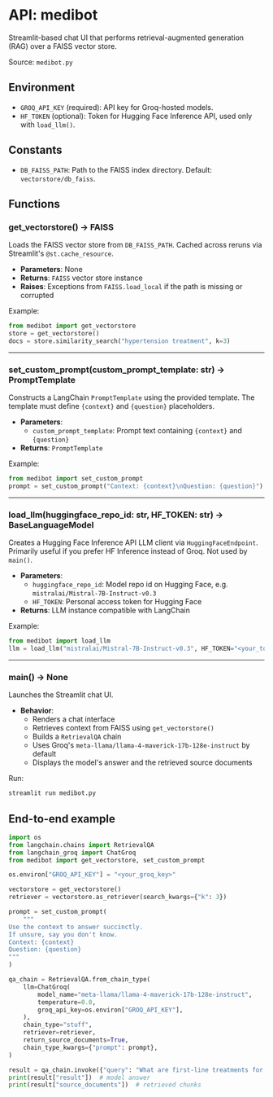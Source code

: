 # API: medibot

Streamlit-based chat UI that performs retrieval-augmented generation (RAG) over a FAISS vector store.

Source: `medibot.py`

## Environment
- `GROQ_API_KEY` (required): API key for Groq-hosted models.
- `HF_TOKEN` (optional): Token for Hugging Face Inference API, used only with `load_llm()`.

## Constants
- `DB_FAISS_PATH`: Path to the FAISS index directory. Default: `vectorstore/db_faiss`.

## Functions

### get_vectorstore() -> FAISS
Loads the FAISS vector store from `DB_FAISS_PATH`. Cached across reruns via Streamlit's `@st.cache_resource`.

- **Parameters**: None
- **Returns**: `FAISS` vector store instance
- **Raises**: Exceptions from `FAISS.load_local` if the path is missing or corrupted

Example:
```python
from medibot import get_vectorstore
store = get_vectorstore()
docs = store.similarity_search("hypertension treatment", k=3)
```

---

### set_custom_prompt(custom_prompt_template: str) -> PromptTemplate
Constructs a LangChain `PromptTemplate` using the provided template. The template must define `{context}` and `{question}` placeholders.

- **Parameters**:
  - `custom_prompt_template`: Prompt text containing `{context}` and `{question}`
- **Returns**: `PromptTemplate`

Example:
```python
from medibot import set_custom_prompt
prompt = set_custom_prompt("Context: {context}\nQuestion: {question}")
```

---

### load_llm(huggingface_repo_id: str, HF_TOKEN: str) -> BaseLanguageModel
Creates a Hugging Face Inference API LLM client via `HuggingFaceEndpoint`. Primarily useful if you prefer HF Inference instead of Groq. Not used by `main()`.

- **Parameters**:
  - `huggingface_repo_id`: Model repo id on Hugging Face, e.g. `mistralai/Mistral-7B-Instruct-v0.3`
  - `HF_TOKEN`: Personal access token for Hugging Face
- **Returns**: LLM instance compatible with LangChain

Example:
```python
from medibot import load_llm
llm = load_llm("mistralai/Mistral-7B-Instruct-v0.3", HF_TOKEN="<your_token>")
```

---

### main() -> None
Launches the Streamlit chat UI.

- **Behavior**:
  - Renders a chat interface
  - Retrieves context from FAISS using `get_vectorstore()`
  - Builds a `RetrievalQA` chain
  - Uses Groq's `meta-llama/llama-4-maverick-17b-128e-instruct` by default
  - Displays the model's answer and the retrieved source documents

Run:
```bash
streamlit run medibot.py
```

## End-to-end example

```python
import os
from langchain.chains import RetrievalQA
from langchain_groq import ChatGroq
from medibot import get_vectorstore, set_custom_prompt

os.environ["GROQ_API_KEY"] = "<your_groq_key>"

vectorstore = get_vectorstore()
retriever = vectorstore.as_retriever(search_kwargs={"k": 3})

prompt = set_custom_prompt(
    """
Use the context to answer succinctly.
If unsure, say you don't know.
Context: {context}
Question: {question}
"""
)

qa_chain = RetrievalQA.from_chain_type(
    llm=ChatGroq(
        model_name="meta-llama/llama-4-maverick-17b-128e-instruct",
        temperature=0.0,
        groq_api_key=os.environ["GROQ_API_KEY"],
    ),
    chain_type="stuff",
    retriever=retriever,
    return_source_documents=True,
    chain_type_kwargs={"prompt": prompt},
)

result = qa_chain.invoke({"query": "What are first-line treatments for type 2 diabetes?"})
print(result["result"])  # model answer
print(result["source_documents"])  # retrieved chunks
```
